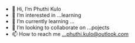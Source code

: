 - 👋 Hi, I’m Phuthi Kulo
- 👀 I’m interested in ...learning
- 🌱 I’m currently learning ...
- 💞️ I’m looking to collaborate on ...pojects
- 📫 How to reach me ...phuthi.kulo@outlook.com

<!---
PhuthiKulo/PhuthiKulo is a ✨ special ✨ repository because its `README.md` (this file) appears on your GitHub profile.
You can click the Preview link to take a look at your changes.
--->
